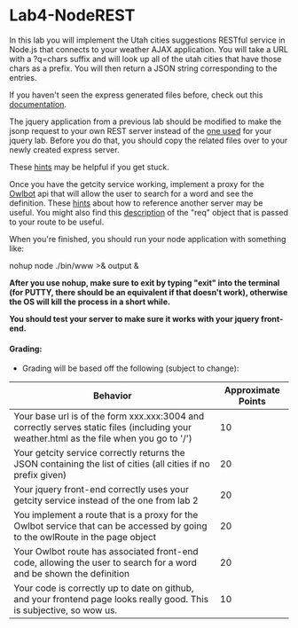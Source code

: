 # Lab4-NodeREST

In this lab you will implement the Utah cities suggestions RESTful service in Node.js that connects to your weather AJAX application. 
You will take a URL with a ?q=chars suffix and will look up all of the utah cities that have those chars as a prefix. You will then return a JSON string corresponding to the entries.

If you haven't seen the express generated files before, check out this [documentation](https://expressjs.com/en/starter/generator.html).

The jquery application from a previous lab should be modified to make the jsonp request to your own REST server instead of the <a href="http://bioresearch.byu.edu/cs260/jquery/getcity.cgi?q=P">one used</a> for your jquery lab. 
Before you do that, you should copy the related files over to your newly created express server. 

These [hints](https://github.com/BYUCS260/Lab4-NodeREST/wiki/Cities-REST-Service-Hints) may be helpful if you get stuck.

Once you have the getcity service working, 
implement a proxy for the [Owlbot](https://owlbot.info/api/v1/dictionary/owl) api that will allow the user to search for a word and see the definition. 
These [hints](https://github.com/mjcleme/node-api-server-tutorial#cors-issues) about how to reference another server may be useful.  You might also find this [description](https://expressjs.com/en/4x/api.html#req.query) of the "req" object that is passed to your route to be useful.

When you're finished, you should run your node application with something like:

nohup node ./bin/www >& output &

<strong>After you use nohup, make sure to exit by typing "exit" into the terminal (for PUTTY, there should be an equivalent if that doesn't work), otherwise the OS will kill the process in a short while.</strong>

**You should test your server to make sure it works with your jquery front-end.**

#### Grading:

- Grading will be based off the following (subject to change):

Behavior |	Approximate Points
 --- | ---
Your base url is of the form xxx.xxx:3004 and correctly serves static files (including your weather.html as the file when you go to '/') | 10
Your getcity service correctly returns the JSON containing the list of cities (all cities if no prefix given) | 20
Your jquery front-end correctly uses your getcity service instead of the one from lab 2 | 20
You implement a route that is a proxy for the Owlbot service that can be accessed by going to the owlRoute in the page object | 20
Your Owlbot route has associated front-end code, allowing the user to search for a word and be shown the definition | 20
Your code is correctly up to date on github, and your frontend page looks really good. This is subjective, so wow us. | 10

